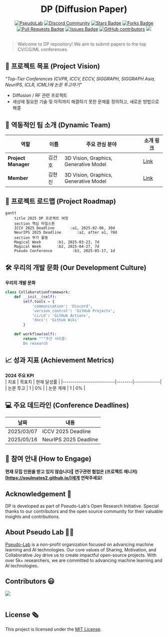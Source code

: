<h1 align="center"> DP (Diffusion Paper) </h1>

<div align="center">
<a href="https://pseudo-lab.com"><img src="https://img.shields.io/badge/PseudoLab-S10-3776AB" alt="PseudoLab"/></a>
<a href="https://discord.gg/EPurkHVtp2"><img src="https://img.shields.io/badge/Discord-BF40BF" alt="Discord Community"/></a>
<a href="https://github.com/Pseudo-Lab/10th-template/stargazers"><img src="https://img.shields.io/github/stars/Pseudo-Lab/DP_Diffusion_Paper" alt="Stars Badge"/></a>
<a href="https://github.com/Pseudo-Lab/10th-template/network/members"><img src="https://img.shields.io/github/forks/Pseudo-Lab/DP_Diffusion_Paper" alt="Forks Badge"/></a>
<a href="https://github.com/Pseudo-Lab/10th-template/pulls"><img src="https://img.shields.io/github/issues-pr/Pseudo-Lab/DP_Diffusion_Paper" alt="Pull Requests Badge"/></a>
<a href="https://github.com/Pseudo-Lab/10th-template/issues"><img src="https://img.shields.io/github/issues/Pseudo-Lab/DP_Diffusion_Paper" alt="Issues Badge"/></a>
<a href="https://github.com/Pseudo-Lab/10th-template/graphs/contributors"><img alt="GitHub contributors" src="https://img.shields.io/github/contributors/Pseudo-Lab/DP_Diffusion_Paper?color=2b9348"></a>
<a href="https://hits.seeyoufarm.com"><img src="https://hits.seeyoufarm.com/api/count/incr/badge.svg?url=https%3A%2F%2Fgithub.com%2Fpseudo-lab%2FDP_Diffusion_Paper&count_bg=%2379C83D&title_bg=%23555555&icon=&icon_color=%23E7E7E7&title=hits&edge_flat=false"/></a>
</div>
<br>

<!-- sheilds: https://shields.io/ -->
<!-- hits badge: https://hits.seeyoufarm.com/ -->

> Welcome to DP repository! We aim to submit papers to the top CV/CG/ML conferences.

## 🌟 프로젝트 목표 (Project Vision)
_"Top-Tier Conferences (CVPR, ICCV, ECCV, SIGGRAPH, SIGGRAPH Asia, NeurIPS, ICLR, ICML)에 논문 투고하기"_  
- Diffusion / RF 관련 프로젝트
- 세상에 필요한 기술 및 아직까지 해결하기 못한 문제를 정의하고, 새로운 방법으로 해결

## 🧑 역동적인 팀 소개 (Dynamic Team)

| 역할          | 이름 | 주요 관심 분야                          | 소개 링크 |
|---------------|------|----------------------------------------|-------|
| **Project Manager** | 김건호 | 3D Vision, Graphics, Generative Model | [Link](https://soulmates2.github.io/) |
| **Member** | 김현진 | 3D Vision, Graphics, Generative Model | [Link](https://kormachine.github.io/) |


## 🚀 프로젝트 로드맵 (Project Roadmap)
```mermaid
gantt
    title 2025 DP 프로젝트 여정
    section 핵심 마일스톤
    ICCV 2025 Deadline       :a1, 2025-02-06, 30d
    NeurIPS 2025 Deadline       :a2, after a1, 70d
    section 부가 활동
    Magical Week       :b1, 2025-03-23, 7d
    Magical Week       :b2, 2025-04-27, 7d
    Pseudo Conference         :b3, 2025-05-17, 1d
```


## 🛠️ 우리의 개발 문화 (Our Development Culture)
**우리의 개발 문화**  
```python
class CollaborationFramework:
    def __init__(self):
        self.tools = {
            'communication': 'Discord',
            'version_control': 'GitHub Projects',
            'ci/cd': 'GitHub Actions',
            'docs': 'Github Wiki'
        }
    
    def workflow(self):
        return """주간 사이클:
        Do research
```


## 📈 성과 지표 (Achievement Metrics)
**2024 주요 KPI**  
| 지표                     | 목표치 | 현재 달성률 |
|--------------------------|--------|-------------|
| 논문 투고                  | 1      | 0%          |
| 논문 게재                  | 1      | 0%          | 


## 💻 주요 데드라인 (Conference Deadlines)

| 날짜 | 내용 |
| ---------- | -------- |
| 2025/03/07 | ICCV 2025 Deadline    |
| 2025/05/16 | NeurIPS 2025 Deadline | 


## 🌱 참여 안내 (How to Engage)
**현재 모집 인원을 받고 있지 않습니다🥲 연구관련 협업은 (프로젝트 매니저)[https://soulmates2.github.io/]에게 연락주세요!**  

## Acknowledgement 🙏

DP is developed as part of Pseudo-Lab's Open Research Initiative. Special thanks to our contributors and the open source community for their valuable insights and contributions.

## About Pseudo Lab 👋🏼</h2>

[Pseudo-Lab](https://pseudo-lab.com/) is a non-profit organization focused on advancing machine learning and AI technologies. Our core values of Sharing, Motivation, and Collaborative Joy drive us to create impactful open-source projects. With over 5k+ researchers, we are committed to advancing machine learning and AI technologies.

<h2>Contributors 😃</h2>
<a href="https://github.com/Pseudo-Lab/DP_Diffusion_Paper/graphs/contributors">
  <img src="https://contrib.rocks/image?repo=Pseudo-Lab/DP_Diffusion_Paper" />
</a>
<br><br>

<h2>License 🗞</h2>

This project is licensed under the [MIT License](https://opensource.org/licenses/MIT).
